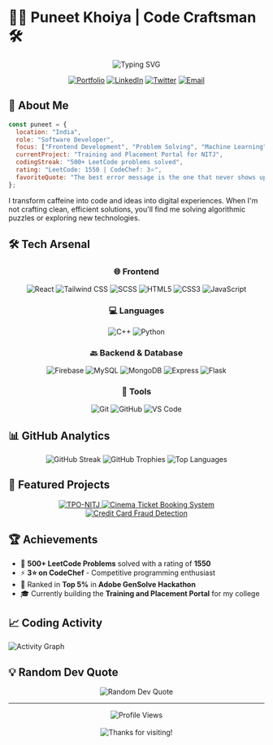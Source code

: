 # 👨‍💻 Puneet Khoiya | Code Craftsman 🛠️

<div align="center">
  <img src="https://readme-typing-svg.herokuapp.com?font=Fira+Code&size=32&duration=3000&pause=1000&color=58A6FF&center=true&vCenter=true&width=600&lines=FullStack+Developer;C%2B%2B+Enthusiast;Problem+Solver;Machine+Learning+Explorer" alt="Typing SVG" />
</div>

<p align="center">
  <a href="https://puneetkhoiya.dev"><img src="https://img.shields.io/badge/Portfolio-58A6FF?style=for-the-badge&logo=Google-Chrome&logoColor=white" alt="Portfolio" /></a>
  <a href="https://www.linkedin.com/in/puneet-khoiya-bnl8"><img src="https://img.shields.io/badge/LinkedIn-0077B5?style=for-the-badge&logo=linkedin&logoColor=white" alt="LinkedIn" /></a>
  <a href="https://x.com/khoiya_puneet30"><img src="https://img.shields.io/badge/Twitter-1DA1F2?style=for-the-badge&logo=twitter&logoColor=white" alt="Twitter" /></a>
  <a href="mailto:khoiyapuneet30@gmail.com"><img src="https://img.shields.io/badge/Email-D14836?style=for-the-badge&logo=gmail&logoColor=white" alt="Email" /></a>
</p>

## 🌟 About Me

```javascript
const puneet = {
  location: "India",
  role: "Software Developer",
  focus: ["Frontend Development", "Problem Solving", "Machine Learning"],
  currentProject: "Training and Placement Portal for NITJ",
  codingStreak: "500+ LeetCode problems solved",
  rating: "LeetCode: 1550 | CodeChef: 3⭐",
  favoriteQuote: "The best error message is the one that never shows up."
};
```

I transform caffeine into code and ideas into digital experiences. When I'm not crafting clean, efficient solutions, you'll find me solving algorithmic puzzles or exploring new technologies.

## 🛠️ Tech Arsenal

<div align="center">
  
  ### 🌐 Frontend
  ![React](https://img.shields.io/badge/React-20232A?style=for-the-badge&logo=react&logoColor=61DAFB)
  ![Tailwind CSS](https://img.shields.io/badge/Tailwind_CSS-38B2AC?style=for-the-badge&logo=tailwind-css&logoColor=white)
  ![SCSS](https://img.shields.io/badge/SCSS-CC6699?style=for-the-badge&logo=sass&logoColor=white)
  ![HTML5](https://img.shields.io/badge/HTML5-E34F26?style=for-the-badge&logo=html5&logoColor=white)
  ![CSS3](https://img.shields.io/badge/CSS3-1572B6?style=for-the-badge&logo=css3&logoColor=white)
  ![JavaScript](https://img.shields.io/badge/JavaScript-F7DF1E?style=for-the-badge&logo=javascript&logoColor=black)
  
  ### 💻 Languages
  ![C++](https://img.shields.io/badge/C++-00599C?style=for-the-badge&logo=cplusplus&logoColor=white)
  ![Python](https://img.shields.io/badge/Python-3776AB?style=for-the-badge&logo=python&logoColor=white)
  
  ### 🔙 Backend & Database
  ![Firebase](https://img.shields.io/badge/Firebase-FFCA28?style=for-the-badge&logo=firebase&logoColor=black)
  ![MySQL](https://img.shields.io/badge/MySQL-4479A1?style=for-the-badge&logo=mysql&logoColor=white)
  ![MongoDB](https://img.shields.io/badge/MongoDB-47A248?style=for-the-badge&logo=mongodb&logoColor=white)
  ![Express](https://img.shields.io/badge/Express-000000?style=for-the-badge&logo=express&logoColor=white)
  ![Flask](https://img.shields.io/badge/Flask-000000?style=for-the-badge&logo=flask&logoColor=white)
  
  ### 🧰 Tools
  ![Git](https://img.shields.io/badge/Git-F05032?style=for-the-badge&logo=git&logoColor=white)
  ![GitHub](https://img.shields.io/badge/GitHub-181717?style=for-the-badge&logo=github&logoColor=white)
  ![VS Code](https://img.shields.io/badge/VS_Code-007ACC?style=for-the-badge&logo=visual-studio-code&logoColor=white)
</div>

## 📊 GitHub Analytics

<div align="center">
  <img src="https://github-readme-streak-stats.herokuapp.com/?user=Puneet-Khoiya30&theme=tokyonight&hide_border=true" alt="GitHub Streak" />
  
  <img src="https://github-profile-trophy.vercel.app/?username=Puneet-Khoiya30&theme=tokyonight&no-frame=true&column=7" alt="GitHub Trophies" />
  
  <img src="https://github-readme-stats.vercel.app/api/top-langs/?username=Puneet-Khoiya30&layout=compact&theme=tokyonight&hide_border=true" alt="Top Languages" />
</div>

## 🚀 Featured Projects

<div align="center">
  <a href="https://github.com/Puneet-Khoiya30/TPO-NITJ">
    <img src="https://github-readme-stats.vercel.app/api/pin/?username=Puneet-Khoiya30&repo=TPO-NITJ&theme=tokyonight&hide_border=true" alt="TPO-NITJ" />
  </a>
  <a href="https://github.com/Puneet-Khoiya30/Online-Cinema-Ticket-Booking-System-">
    <img src="https://github-readme-stats.vercel.app/api/pin/?username=Puneet-Khoiya30&repo=Online-Cinema-Ticket-Booking-System-&theme=tokyonight&hide_border=true" alt="Cinema Ticket Booking System" />
  </a>
  <a href="https://github.com/Puneet-Khoiya30/creditcard_fraud_detection">
    <img src="https://github-readme-stats.vercel.app/api/pin/?username=Puneet-Khoiya30&repo=creditcard_fraud_detection&theme=tokyonight&hide_border=true" alt="Credit Card Fraud Detection" />
  </a>
</div>

## 🏆 Achievements

- 🎯 **500+ LeetCode Problems** solved with a rating of **1550**
- ⚡ **3⭐ on CodeChef** - Competitive programming enthusiast
- 🏅 Ranked in **Top 5%** in **Adobe GenSolve Hackathon**
- 🎓 Currently building the **Training and Placement Portal** for my college

## 📈 Coding Activity

<img src="https://github-readme-activity-graph.vercel.app/graph?username=Puneet-Khoiya30&theme=tokyo-night&hide_border=true" alt="Activity Graph" />

## 💡 Random Dev Quote

<div align="center">
  <img src="https://quotes-github-readme.vercel.app/api?type=horizontal&theme=tokyonight" alt="Random Dev Quote" />
</div>

---

<div align="center">
  <img src="https://komarev.com/ghpvc/?username=Puneet-Khoiya30&style=flat-square&color=58A6FF" alt="Profile Views" />
  <br><br>
  <img src="https://img.shields.io/badge/Thanks_for_visiting!-58A6FF?style=for-the-badge" alt="Thanks for visiting!" />
</div>

<!-- Credits: Made with ❤️ by Puneet Khoiya -->
